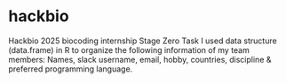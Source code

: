 # hackbio
Hackbio 2025 biocoding internship
Stage Zero Task
I used data structure (data.frame) in R to organize the following information of my team members: Names, slack username, email, hobby, countries, discipline & preferred programming language.
